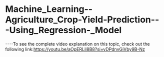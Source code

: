 # Machine_Learning--Agriculture_Crop-Yield-Prediction---Using_Regression-_Model
----To see the complete video explanation on this topic, check out the following link:https://youtu.be/aOpERLil8B8?si=vDPdnvGiVby9B-Nz
